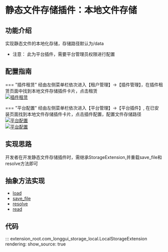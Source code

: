 # 静态文件存储插件：本地文件存储

## 功能介绍

实现静态文件的本地化存储，存储路径默认为/data

* 注意： 此为平台插件，需要平台管理员权限进行配置

## 配置指南

=== "插件租赁"
    经由左侧菜单栏依次进入【租户管理】->【插件管理】，在插件租赁页面中找到本地文件存储插件卡片，点击租赁<br/>
    [![插件租赁](https://s1.ax1x.com/2022/08/02/vELyVS.png)](https://imgtu.com/i/vELyVS)

=== "平台配置"
    经由左侧菜单栏依次进入【平台管理】->【平台插件】, 在已安装页面找到本地文件存储插件卡片，点击插件配置，配置文件存储路径<br/>
    [![平台配置](https://s1.ax1x.com/2022/08/02/vELXx1.png)](https://imgtu.com/i/vELXx1)<br/>
    [![平台配置](https://s1.ax1x.com/2022/08/03/vVD6iQ.md.png)](https://imgtu.com/i/vVD6iQ)

## 实现思路

开发者在开发静态文件存储插件时，需继承StorageExtension,并重载save_file和resolve方法即可

## 抽象方法实现

* [load](#extension_root.com_longgui_storage_local.LocalStorageExtension.load)
* [save_file](#extension_root.com_longgui_storage_local.LocalStorageExtension.save_file)
* [resolve](#extension_root.com_longgui_storage_local.LocalStorageExtension.resolve)
* [read](#extension_root.com_longgui_storage_local.LocalStorageExtension.read)

## 代码

::: extension_root.com_longgui_storage_local.LocalStorageExtension
    rendering:
        show_source: true
